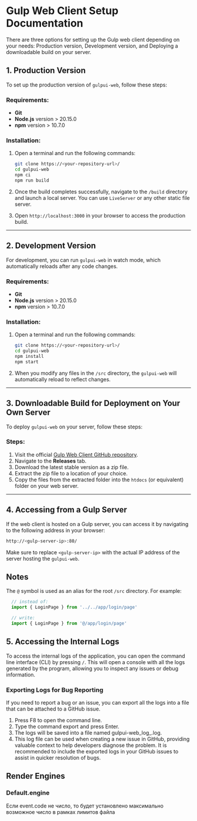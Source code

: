# Gulp Web Client Setup Documentation

There are three options for setting up the Gulp web client depending on your needs: Production version, Development version, and Deploying a downloadable build on your server.

## 1. Production Version

To set up the production version of `gulpui-web`, follow these steps:

### Requirements:
- **Git**
- **Node.js** version > 20.15.0
- **npm** version > 10.7.0

### Installation:
1. Open a terminal and run the following commands:
    ```sh
    git clone https://<your-repository-url>/
    cd gulpui-web
    npm ci
    npm run build
    ```

2. Once the build completes successfully, navigate to the `/build` directory and launch a local server. You can use `LiveServer` or any other static file server.

3. Open `http://localhost:3000` in your browser to access the production build.

---

## 2. Development Version

For development, you can run `gulpui-web` in watch mode, which automatically reloads after any code changes.

### Requirements:
- **Git**
- **Node.js** version > 20.15.0
- **npm** version > 10.7.0

### Installation:
1. Open a terminal and run the following commands:
    ```sh
    git clone https://<your-repository-url>/
    cd gulpui-web
    npm install
    npm start
    ```

2. When you modify any files in the `/src` directory, the `gulpui-web` will automatically reload to reflect changes.

---

## 3. Downloadable Build for Deployment on Your Own Server

To deploy `gulpui-web` on your server, follow these steps:

### Steps:
1. Visit the official [Gulp Web Client GitHub repository](https://github.com/mentat-is/gulpui-web).
2. Navigate to the **Releases** tab.
3. Download the latest stable version as a zip file.
4. Extract the zip file to a location of your choice.
5. Copy the files from the extracted folder into the `htdocs` (or equivalent) folder on your web server.

---

## 4. Accessing from a Gulp Server

If the web client is hosted on a Gulp server, you can access it by navigating to the following address in your browser:

```sh
http://<gulp-server-ip>:80/
```

Make sure to replace `<gulp-server-ip>` with the actual IP address of the server hosting the `gulpui-web`.

## Notes

The `@` symbol is used as an alias for the root `/src` directory. For example:
```js
  // instead of:
  import { LoginPage } from '../../app/login/page'

  // write:
  import { LoginPage } from '@/app/login/page'
```

## 5. Accessing the Internal Logs
To access the internal logs of the application, you can open the command line interface (CLI) by pressing `/`. This will open a console with all the logs generated by the program, allowing you to inspect any issues or debug information.

### Exporting Logs for Bug Reporting
If you need to report a bug or an issue, you can export all the logs into a file that can be attached to a GitHub issue.

1. Press F8 to open the command line.
2. Type the command export and press Enter.
3. The logs will be saved into a file named gulpui-web_log_<timestamp>.log.
4. This log file can be used when creating a new issue in GitHub, providing valuable context to help developers diagnose the problem.
It is recommended to include the exported logs in your GitHub issues to assist in quicker resolution of bugs.

## Render Engines

### Default.engine

Если event.code не число, то будет установлено максимально возможное число в рамках лимитов файла